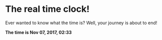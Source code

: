 # The real time clock!

Ever wanted to know what the time is? Well, your journey is about to end!

**The time is Nov 07, 2017, 02:33**